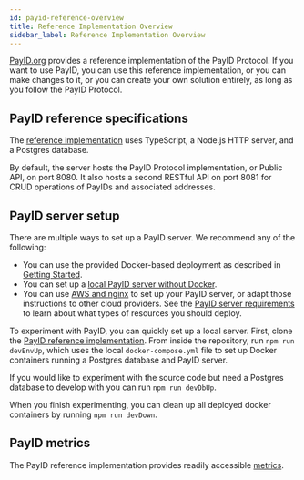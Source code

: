 ```yaml
---
id: payid-reference-overview
title: Reference Implementation Overview
sidebar_label: Reference Implementation Overview
---
```


[PayID.org](https://payid.org) provides a reference implementation of the PayID Protocol. If you want to use PayID, you can use this reference implementation, or you can make changes to it, or you can create your own solution entirely, as long as you follow the PayID Protocol.

## PayID reference specifications

The [reference implementation](https://github.com/payid-org/payid) uses TypeScript, a Node.js HTTP server, and a Postgres database.

By default, the server hosts the PayID Protocol implementation, or Public API, on port 8080. It also hosts a second RESTful API on port 8081 for CRUD operations of PayIDs and associated addresses.

## PayID server setup

There are multiple ways to set up a PayID server. We recommend any of the following:

- You can use the provided Docker-based deployment as described in [Getting Started](/).
- You can set up a [local PayID server without Docker](local-deployment).
- You can use [AWS and nginx](remote-deployment) to set up your PayID server, or adapt those instructions to other cloud providers. See the [PayID server requirements](payid-server-requirements) to learn about what types of resources you should deploy.

To experiment with PayID, you can quickly set up a local server. First, clone the [PayID reference implementation](https://github.com/payid-org/payid). From inside the repository, run `npm run devEnvUp`, which uses the local `docker-compose.yml` file to set up Docker containers running a Postgres database and PayID server.

If you would like to experiment with the source code but need a Postgres database to develop with you can run `npm run devDbUp`.

When you finish experimenting, you can clean up all deployed docker containers by running `npm run devDown`.

## PayID metrics

The PayID reference implementation provides readily accessible [metrics](metrics).
